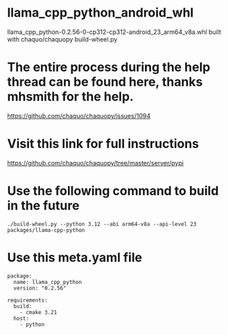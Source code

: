# llama_cpp_python_android_whl
llama_cpp_python-0.2.56-0-cp312-cp312-android_23_arm64_v8a.whl built with chaquo/chaquopy build-wheel.py

# The entire process during the help thread can be found here, thanks mhsmith for the help.
https://github.com/chaquo/chaquopy/issues/1094

# Visit this link for full instructions
https://github.com/chaquo/chaquopy/tree/master/server/pypi

# Use the following command to build in the future
```./build-wheel.py --python 3.12 --abi arm64-v8a --api-level 23 packages/llama-cpp-python```

# Use this meta.yaml file
```
package:
  name: llama_cpp_python
  version: "0.2.56"

requirements:
  build:
    - cmake 3.21
  host:
    - python
```
